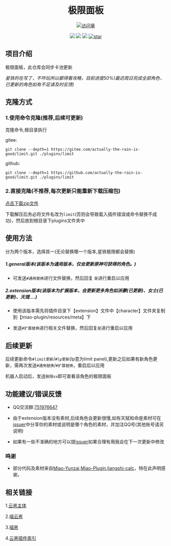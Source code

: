 <div align=center> <h1>极限面板</h1> </div>

<div align="center">

[![访问量](https://profile-counter.glitch.me/limit/count.svg)](https://gitee.com/actually-the-rain-is-good/limit)

[![](https://img.shields.io/badge/Yunzai-v3-yellow)](https://gitee.com/Le-niao/Yunzai-Bot)
[![](https://img.shields.io/badge/Miao﹣­­­­­­Yunzai-v3.1.0-yellow)](https://gitee.com/yoimiya-kokomi/Miao-Yunzai)
[![](https://img.shields.io/badge/Author-其实雨很好-red)](https://gitee.com/actually-the-rain-is-good)
<a href='https://gitee.com/actually-the-rain-is-good/limit/stargazers'><img src='https://gitee.com/actually-the-rain-is-good/limit//badge/star.svg?theme=dark' alt='star'></img></a>
</div>

## 项目介绍

极限面板，此仓库会同步卡池更新

 _星铁的在写了，不咋玩所以都得看攻略，目前进度50%(最迟周日完成全部角色，已更新的角色如有不足请及时反馈)_ 

## 克隆方式

### 1.使用命令克隆(推荐,后续可更新)

克隆命令,根目录执行

gitee:

```
git clone --depth=1 https://gitee.com/actually-the-rain-is-good/limit.git ./plugins/limit
```

github:

```
git clone --depth=1 https://github.com/actually-the-rain-is-good/limit.git ./plugins/limit
```

### 2.直接克隆(不推荐,每次更新只能重新下载压缩包)

[点击下载zip文件](https://gitee.com/actually-the-rain-is-good/limit/repository/archive/master.zip)

下载解压后务必将文件名改为`limit`(否则会导致载入插件错误或命令替换不成功)，然后放到根目录下plugins文件夹中

## 使用方法

分为两个版本，选择其一(无论替换哪一个版本,星铁极限都会替换)

##### 1.general版本(该版本为通用版本，仅会更新原神可获得的角色。)

* 可发送`#通用替换`进行文件替换，然后回复 `是`进行重启以应用

##### 2.extension版本(该版本为扩展版本，会更新更多角色如派蒙(已更新)、女士(已更新)、天理....)

* 使用该版本需先将插件目录下【extension】文件中【character】文件夹复制到【miao-plugin/resources/meta】下

* 发送`#扩展替换`进行相关文件替换，然后回复`是`进行重启以应用

## 后续更新

后续更新命令`#limit更新`/`#lp更新`(lp意为limit panel),更新之后如果有新角色更新，需再次发送`#通用替换`/`#扩展替换`，重启后以应用

机器人启动后，发送`极限xx`即可查看该角色的极限面板

## 功能建议/错误反馈

- QQ交流群:[751976647](https://qm.qq.com/q/k6jV4bvLEW)

- 由于extension版本没有素材,后续角色会更新很慢,如有天赋和命座素材可在[issuer](https://gitee.com/actually-the-rain-is-good/limit/issues)中分享你的素材或说明是哪个角色的素材，并加注QQ号(其他账号请另说明)

- 如果有一些不准确的地方可以提[issuer](https://gitee.com/actually-the-rain-is-good/limit/issues)如果合理有用我会在下一次更新中修改

### 鸣谢
- 部分代码及素材来自[Miao-Yunzai](https://gitee.com/yoimiya-kokomi/Miao-Yunzai),[Miao-Plugin](https://gitee.com/yoimiya-kokomi/miao-plugin),[liangshi-calc](https://gitee.com/liangshi233/liangshi-calc)，特在此声明感谢。

## 相关链接
1.[云崽主体](https://gitee.com/Le-niao/Yunzai-Bot)

2.[喵云崽](https://gitee.com/yoimiya-kokomi/Yunzai-Bot)

3.[喵崽](https://gitee.com/yoimiya-kokomi/Miao-Yunzai)

4.[云崽插件索引](https://gitee.com/yhArcadia/Yunzai-Bot-plugins-index)